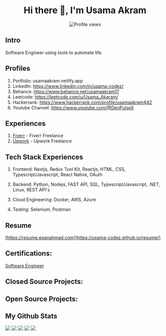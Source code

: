 <h1 align="center">Hi there 👋, I'm Usama Akram</h1>
<p align="center">
  <img src="https://komarev.com/ghpvc/?username=Usama-Codez&label=Profile%20views&color=0e75b6&style=flat" alt="Profile views" />
</p>

## Intro
Software Engineer using tools to automate life.

## Profiles
1. Portfolio: usamaakram.netlify.app
2. LinkedIn: https://www.linkedin.com/in/usama-codez/
3. Behance: https://www.behance.net/usamaakram17
4. Leetcode: https://leetcode.com/u/Usama_Akaram/
5. Hackerrank: https://www.hackerrank.com/profile/usamaakram442
6. Youtube Channel: https://www.youtube.com/@DevPulseX
   
## Experiences
1. [Fiverr](https://www.fiverr.com/s/5re7WXQ) - Fiverr Freelance
2. [Upwork](https://www.upwork.com/freelancers/~01eccbff61d3188574?mp_source=share) - Upwork Freelance

## Tech Stack Experiences
1. Frontend: Nextjs, Redux Tool Kit, Reactjs, HTML, CSS, Typescript/Javascript, React Native, OAuth

2. Backend: Python, Nodejs, FAST API, SQL, Typescript/Javascript, .NET, Linux, REST API's
   
3. Cloud Engineering: Docker, AWS, Azure

4. Testing: Selenium, Postman

## Resume
[https://resume.eqanahmad.com](https://usama-codez.github.io/resume/)

## Certifications:
[Software Engineer](https://www.hackerrank.com/certificates/iframe/8c46b1522964)

## Closed Source Projects:



## Open Source Projects:

## My Github Stats
[![](https://raw.githubusercontent.com/usama-codez/usama-codez/master/profile-summary-card-output/default/0-profile-details.svg)](https://github.com/vn7n24fzkq/github-profile-summary-cards)
[![](https://raw.githubusercontent.com/usama-codez/usama-codez/master/profile-summary-card-output/default/1-repos-per-language.svg)](https://github.com/vn7n24fzkq/github-profile-summary-cards) [![](https://raw.githubusercontent.com/usama-codez/usama-codez/master/profile-summary-card-output/default/2-most-commit-language.svg)](https://github.com/vn7n24fzkq/github-profile-summary-cards)
[![](https://raw.githubusercontent.com/usama-codez/usama-codez/master/profile-summary-card-output/default/3-stats.svg)](https://github.com/vn7n24fzkq/github-profile-summary-cards) [![](https://raw.githubusercontent.com/usama-codez/usama-codez/master/profile-summary-card-output/default/4-productive-time.svg)](https://github.com/vn7n24fzkq/github-profile-summary-cards)



